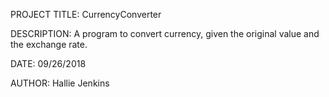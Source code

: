PROJECT TITLE: CurrencyConverter

DESCRIPTION: A program to convert currency, given the original value and the exchange rate.

DATE: 09/26/2018

AUTHOR: Hallie Jenkins
